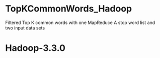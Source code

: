 # TopKCommonWords_Hadoop
Filtered Top K common words with one MapReduce
A stop word list and two input data sets
# Hadoop-3.3.0
